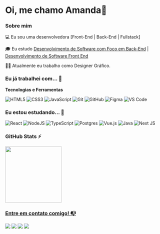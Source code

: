 # Oi, me chamo Amanda👋

### Sobre mim

💻 Eu sou uma desenvolvedora [Front-End | Back-End | Fullstack]

🎓 Eu estudo [Desenvolvimento de Software com Foco em Back-End](https://cubos.academy/cursos/desenvolvimento-de-software-v2) | [Desenvolvimento de Software Front End](https://www.udemy.com/course/formacao-front-end-html-css-javascript-react-e/learn/lecture/38421026#overview)

👩‍💻 Atualmente eu trabalho como Designer Gráfico.

### Eu já trabalhei com... 🔧

**Tecnologias e Ferramentas**

![HTML5](https://img.shields.io/badge/html5-%23E34F26.svg?style=for-the-badge&logo=html5&logoColor=white)
![CSS3](https://img.shields.io/badge/css3-%231572B6.svg?style=for-the-badge&logo=css3&logoColor=white)
![JavaScript](https://img.shields.io/badge/javascript-%23323330.svg?style=for-the-badge&logo=javascript&logoColor=%23F7DF1E)
![Git](https://img.shields.io/badge/git-%23F05033.svg?style=for-the-badge&logo=git&logoColor=white)
![GitHub](https://img.shields.io/badge/github-%23121011.svg?style=for-the-badge&logo=github&logoColor=white)
![Figma](https://img.shields.io/badge/figma-%23F24E1E.svg?style=for-the-badge&logo=figma&logoColor=white)
![VS Code](https://img.shields.io/badge/VS%20Code-0078d7.svg?style=for-the-badge&logo=visual-studio-code&logoColor=white)

### Eu estou estudando... 🧩

![React](https://img.shields.io/badge/react-%2320232a.svg?style=for-the-badge&logo=react&logoColor=%2361DAFB)
![NodeJS](https://img.shields.io/badge/node.js-6DA55F?style=for-the-badge&logo=node.js&logoColor=white)
![TypeScript](https://img.shields.io/badge/typescript-%23007ACC.svg?style=for-the-badge&logo=typescript&logoColor=white)
![Postgres](https://img.shields.io/badge/postgres-%23316192.svg?style=for-the-badge&logo=postgresql&logoColor=white)
![Vue.js](https://img.shields.io/badge/vuejs-%2335495e.svg?style=for-the-badge&logo=vuedotjs&logoColor=%234FC08D)
![Java](https://img.shields.io/badge/java-%23ED8B00.svg?style=for-the-badge&logo=openjdk&logoColor=white)
![Next JS](https://img.shields.io/badge/Next-black?style=for-the-badge&logo=next.js&logoColor=white)

### GitHub Stats ⚡

<div>
<a href="https://github.com/jauregao>
<img height="180em" src="https://github-readme-stats.vercel.app/api/top-langs/?username=jauregao&layout=compact&langs_count=7&theme=dracula"/>
<img height="180em" src="[![Jauregao GitHub stats](https://github-readme-stats.vercel.app/api?username=jauregao)](https://github.com/jauregao/github-readme-stats)"/>
</div>

### Entre em contato comigo! 📭

<div>
<a href="https://www.instagram.com/mands.jauregui/" target="_blank"><img src="https://img.shields.io/badge/-Instagram-%23E4405F?style=for-the-badge&logo=instagram&logoColor=white" target="_blank"></a>
<a href="https://www.behance.net/amandaj" target="_blank"><img src="https://img.shields.io/badge/-Behance-blue?style=for-the-badge&logo=behance&logoColor=white" target="_blank"></a>
<a href="https://www.linkedin.com/in/amandaj-/" target="_blank"><img src="https://img.shields.io/badge/-LinkedIn-%230077B5?style=for-the-badge&logo=linkedin&logoColor=white" target="_blank"></a>   
<a href="https://wa.me/5521978911990" target="_blank"><img src="https://img.shields.io/badge/WhatsApp-25D366?style=for-the-badge&logo=whatsapp&logoColor=white" target="_blank"></a>   
</div>
